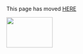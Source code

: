 This page has moved [HERE](https://github.com/Linaro/documentation/blob/master/Reference-Platform/EnterpriseEdition/HP-ProLiant-m400/README.md) 

<a href="http://96boards.org" target="_blank"><img src="http://i.imgur.com/IjStasg.png" data-canonical-src="http://i.imgur.com/IjStasg.png" width="120" height="80" /></a>


